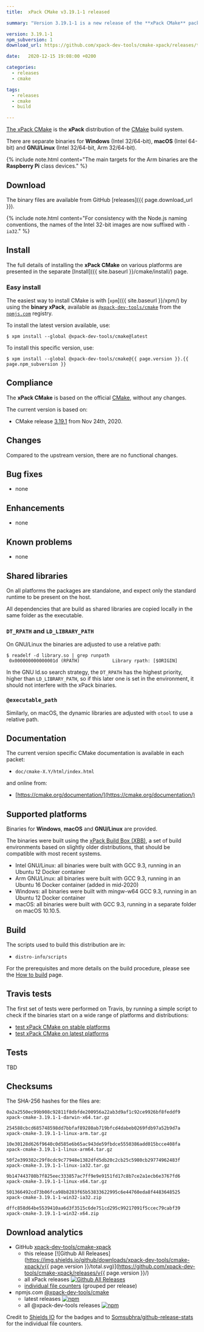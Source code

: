 ```yaml
---
title:  xPack CMake v3.19.1-1 released

summary: "Version 3.19.1-1 is a new release of the **xPack CMake** package, following the CMake release."

version: 3.19.1-1
npm_subversion: 1
download_url: https://github.com/xpack-dev-tools/cmake-xpack/releases/tag/v3.19.1-1/

date:   2020-12-15 19:08:00 +0200

categories:
  - releases
  - cmake

tags:
  - releases
  - cmake
  - build

---
```


[The xPack CMake](https://xpack.github.io/cmake/)
is the **xPack** distribution of the
[CMake](https://cmake.org) build system.

There are separate binaries for **Windows** (Intel 32/64-bit),
**macOS** (Intel 64-bit) and **GNU/Linux** (Intel 32/64-bit, Arm 32/64-bit).

{% include note.html content="The main targets for the Arm binaries
are the **Raspberry Pi** class devices." %}

## Download

The binary files are available from GitHub [releases]({{ page.download_url }}).

{% include note.html content="For consistency with the Node.js naming
conventions, the names of the Intel 32-bit images are now suffixed with
`-ia32`." %}

## Install

The full details of installing the **xPack CMake** on various platforms
are presented in the separate
[Install]({{ site.baseurl }}/cmake/install/) page.

### Easy install

The easiest way to install CMake is with
[`xpm`]({{ site.baseurl }}/xpm/)
by using the **binary xPack**, available as
[`@xpack-dev-tools/cmake`](https://www.npmjs.com/package/@xpack-dev-tools/cmake)
from the [`npmjs.com`](https://www.npmjs.com) registry.

To install the latest version available, use:

```console
$ xpm install --global @xpack-dev-tools/cmake@latest
```

To install this specific version, use:

```console
$ xpm install --global @xpack-dev-tools/cmake@{{ page.version }}.{{ page.npm_subversion }}
```

## Compliance

The **xPack CMake** is based on the official
[CMake](https://cmake.org),
without any changes.

The current version is based on:

- CMake release
[3.19.1](https://github.com/Kitware/CMake/releases/tag/v3.19.1/)
from Nov 24th, 2020.

## Changes

Compared to the upstream version, there are no functional changes.

## Bug fixes

- none

## Enhancements

- none

## Known problems

- none

## Shared libraries

On all platforms the packages are standalone, and expect only the standard
runtime to be present on the host.

All dependencies that are build as shared libraries are copied locally in the
same folder as the executable.

### `DT_RPATH` and `LD_LIBRARY_PATH`

On GNU/Linux the binaries are adjusted to use a relative path:

```console
$ readelf -d library.so | grep runpath
 0x000000000000001d (RPATH)            Library rpath: [$ORIGIN]
```

In the GNU ld.so search strategy, the `DT_RPATH` has
the highest priority, higher than `LD_LIBRARY_PATH`, so if this later one
is set in the environment, it should not interfere with the xPack binaries.

### `@executable_path`

Similarly, on macOS, the dynamic libraries are adjusted with `otool` to use a
relative path.

## Documentation

The current version specific CMake documentation is available in each packet:

- `doc/cmake-X.Y/html/index.html`

and online from:

- [https://cmake.org/documentation/](https://cmake.org/documentation/)

## Supported platforms

Binaries for **Windows**, **macOS** and **GNU/Linux** are provided.

The binaries were built using the
[xPack Build Box (XBB)](https://github.com/xpack/xpack-build-box), a set
of build environments based on slightly older distributions, that should be
compatible with most recent systems.

- Intel GNU/Linux: all binaries were built with GCC 9.3, running in an
  Ubuntu 12 Docker container
- Arm GNU/Linux: all binaries were built with GCC 9.3, running in an
  Ubuntu 16 Docker container (added in mid-2020)
- Windows: all binaries were built with mingw-w64 GCC 9.3, running in an
  Ubuntu 12 Docker container
- macOS: all binaries were built with GCC 9.3, running in a separate
  folder on macOS 10.10.5.

## Build

The scripts used to build this distribution are in:

- `distro-info/scripts`

For the prerequisites and more details on the build procedure, please see the
[How to build](https://github.com/xpack-dev-tools/cmake-xpack/blob/xpack/README-BUILD.md) page.

## Travis tests

The first set of tests were performed on Travis, by running
a simple script to check if the binaries start on a wide range of
platforms and distributions:

- [test xPack CMake on stable platforms](https://travis-ci.org/github/xpack-dev-tools/cmake-xpack/builds/749860587)
- [test xPack CMake on latest platforms](https://travis-ci.org/github/xpack-dev-tools/cmake-xpack/builds/749860701)

## Tests

TBD

## Checksums

The SHA-256 hashes for the files are:

```
0a2a2550ec99b908c92811f8dbfde200956a22ab3d9af1c92ce9926bf8feddf9
xpack-cmake-3.19.1-1-darwin-x64.tar.gz

254588cbcd685748598dd7bbfaf89280ab719bfcd4dabeb0269fdb97a52b9d7a
xpack-cmake-3.19.1-1-linux-arm.tar.gz

10e30128d626f9640c0d585e6b65ac943de59fbdce5550386add015bcce408fa
xpack-cmake-3.19.1-1-linux-arm64.tar.gz

50f2e399382c29f8cdc9c77948e1382dfd5db20c2cb25c5980cb29774962483f
xpack-cmake-3.19.1-1-linux-ia32.tar.gz

9b147443780b7f825eec333857ac7ff9e9e9151fd17c8b7ce2a1ecb6e3767fd6
xpack-cmake-3.19.1-1-linux-x64.tar.gz

501366492cd73b06fca98b8283f65b53833622995c6e44760eda8f4483648525
xpack-cmake-3.19.1-1-win32-ia32.zip

dffc858d64be5539410aa6d3f3515c6de751cd295c99217091f5ccec79cabf39
xpack-cmake-3.19.1-1-win32-x64.zip
```

## Download analytics

- GitHub [xpack-dev-tools/cmake-xpack](https://github.com/xpack-dev-tools/cmake-xpack/)
  - this release [![Github All Releases](https://img.shields.io/github/downloads/xpack-dev-tools/cmake-xpack/v{{ page.version }}/total.svg)](https://github.com/xpack-dev-tools/cmake-xpack/releases/v{{ page.version }}/)
  - all xPack releases [![Github All Releases](https://img.shields.io/github/downloads/xpack-dev-tools/cmake-xpack/total.svg)](https://github.com/xpack-dev-tools/cmake-xpack/releases/)
  - [individual file counters](https://www.somsubhra.com/github-release-stats/?username=xpack-dev-tools&repository=cmake-xpack) (grouped per release)
- npmjs.com [@xpack-dev-tools/cmake](https://www.npmjs.com/package/@xpack-dev-tools/cmake)
  - latest releases [![npm](https://img.shields.io/npm/dw/@xpack-dev-tools/cmake.svg)](https://www.npmjs.com/package/@xpack-dev-tools/cmake/)
  - all @xpack-dev-tools releases [![npm](https://img.shields.io/npm/dt/@xpack-dev-tools/cmake.svg)](https://www.npmjs.com/package/@xpack-dev-tools/cmake/)

Credit to [Shields IO](https://shields.io) for the badges and to
[Somsubhra/github-release-stats](https://github.com/Somsubhra/github-release-stats)
for the individual file counters.
